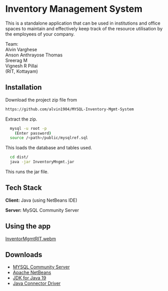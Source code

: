 ﻿# Inventory Management System

This is a standalone application that can be used in institutions and office spaces to maintain and effectively
keep track of the resource utilisation by the employees of your company.

Team:<br>
Alvin Varghese<br>
Anson Anthrayose Thomas<br>
Sreerag M<br>
Vignesh R Pillai<br>
(RIT, Kottayam)<br>

## Installation

Download the project zip file from 
```bash
https://github.com/alvin1904/MYSQL-Inventory-Mgmt-System
```
Extract the zip.
```bash
  mysql -u root -p 
    (Enter password)
  source /<path>/public/mysqlref.sql
```
This loads the database and tables used.

```bash
  cd dist/
  java -jar InventoryMngmt.jar 
```
This runs the jar file.

    
## Tech Stack

**Client:** Java (using NetBeans IDE)

**Server:** MySQL Community Server


## Using the app
[InventorMgmtRIT.webm](https://user-images.githubusercontent.com/83529451/209429471-e8ef13f8-e6ad-4253-b092-fcdbfdc16c54.webm)



## Downloads

 - [MYSQL Community Server](https://dev.mysql.com/downloads/mysql/)
 - [Apache NetBeans](https://netbeans.apache.org/download/nb16/)
 - [JDK for Java 19](https://www.oracle.com/in/java/technologies/downloads/)
 - [Java Connector Driver](https://dev.mysql.com/downloads/connector/j/)

